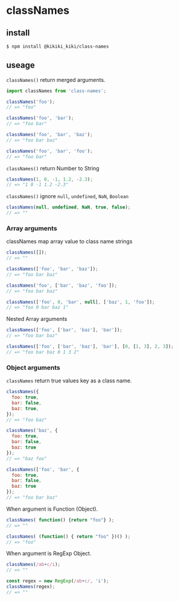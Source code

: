 # classNames

## install

```sh
$ npm install @kikiki_kiki/class-names
```

## useage

`classNames()` return merged arguments.

```js
import classNames from 'class-names';

classNames('foo');
// => "foo"

classNames('foo', 'bar');
// => "foo bar"

classNames('foo', 'bar', 'baz');
// => "foo bar baz"

classNames('foo', 'bar', 'foo');
// => "foo bar"
```

`classNames()` return Number to String
```js
classNames(1, 0, -1, 1.2, -2.3);
// => "1 0 -1 1.2 -2.3"
```

`classNames()` ignore `null`, `undefined`, `NaN`, `Boolean`
```js
classNames(null, undefined, NaN, true, false);
// => ""
```

### Array arguments

classNames map array value to class name strings
```js
classNames([]);
// => ""

classNames(['foo', 'bar', 'baz']);
// => "foo bar baz"

classNames('foo', ['bar', 'baz', 'foo']);
// => "foo bar baz"

classNames(['foo', 0, 'bar', null], ['baz', 1, 'foo']);
// => "foo 0 bar baz 1"
```

Nested Array arguments
```js
classNames(['foo', ['bar', 'baz'], 'bar']);
// => "foo bar baz"

classNames(['foo', ['bar', 'baz'], 'bar'], [0, [1, 3], 2, 3]);
// => "foo bar baz 0 1 3 2"
```

### Object arguments

`classNames` return true values key as a class name.
```js
classNames({
  foo: true,
  bar: false,
  baz: true,
});
// => "foo baz"

classNames('baz', {
  foo: true,
  bar: false,
  baz: true
});
// => "baz foo"

classNames(['foo', 'bar', {
  foo: true,
  bar: false,
  baz: true
});
// => "foo bar baz"
```

When argument is Function (Object).
```js
classNames( function() {return "foo"} );
// => ""

classNames( (function() { return "foo" })() );
// => "foo"
```

When argument is RegExp Object.
```js
classNames(/ab+c/i);
// => ""

const regex = new RegExp(/ab+c/, 'i');
classNames(regex);
// => ""
```
